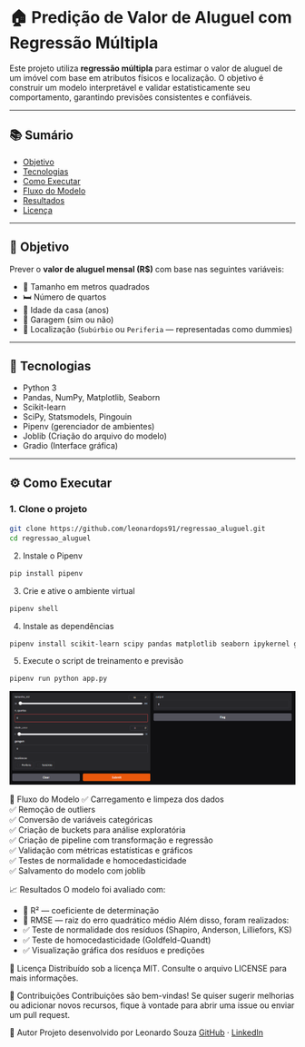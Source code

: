 # 🏠 Predição de Valor de Aluguel com Regressão Múltipla

Este projeto utiliza **regressão múltipla** para estimar o valor de aluguel de um imóvel com base em atributos físicos e localização. O objetivo é construir um modelo interpretável e validar estatisticamente seu comportamento, garantindo previsões consistentes e confiáveis.

---

## 📚 Sumário

- [Objetivo](#objetivo)
- [Tecnologias](#tecnologias)
- [Como Executar](#como-executar)
- [Fluxo do Modelo](#fluxo-do-modelo)
- [Resultados](#resultados)
- [Licença](#licença)

---

## 🎯 Objetivo

Prever o **valor de aluguel mensal (R$)** com base nas seguintes variáveis:

- 📐 Tamanho em metros quadrados
- 🛏️ Número de quartos
- 🧱 Idade da casa (anos)
- 🚗 Garagem (sim ou não)
- 📍 Localização (`Subúrbio` ou `Periferia` — representadas como dummies)

---

## 🧰 Tecnologias

- Python 3
- Pandas, NumPy, Matplotlib, Seaborn
- Scikit-learn
- SciPy, Statsmodels, Pingouin
- Pipenv (gerenciador de ambientes)
- Joblib (Criação do arquivo do modelo)
- Gradio (Interface gráfica)

---

## ⚙️ Como Executar

### 1. Clone o projeto

```bash
git clone https://github.com/leonardops91/regressao_aluguel.git
cd regressao_aluguel
```

2. Instale o Pipenv
```bash
pip install pipenv
```


3. Crie e ative o ambiente virtual
```bash
pipenv shell
```


4. Instale as dependências
```bash
pipenv install scikit-learn scipy pandas matplotlib seaborn ipykernel gradio pingouin
```

5. Execute o script de treinamento e previsão
```bash
pipenv run python app.py
```
![alt text](image.png)


🧪 Fluxo do Modelo
✅ Carregamento e limpeza dos dados  
✅ Remoção de outliers  
✅ Conversão de variáveis categóricas  
✅ Criação de buckets para análise exploratória  
✅ Criação de pipeline com transformação e regressão  
✅ Validação com métricas estatísticas e gráficos  
✅ Testes de normalidade e homocedasticidade  
✅ Salvamento do modelo com joblib  

📈 Resultados
O modelo foi avaliado com:
- 🔹 R² — coeficiente de determinação
- 🔹 RMSE — raiz do erro quadrático médio
Além disso, foram realizados:
- ✅ Teste de normalidade dos resíduos (Shapiro, Anderson, Lilliefors, KS)
- ✅ Teste de homocedasticidade (Goldfeld-Quandt)
- ✅ Visualização gráfica dos resíduos e predições

📄 Licença
Distribuído sob a licença MIT. Consulte o arquivo LICENSE para mais informações.

🤝 Contribuições
Contribuições são bem-vindas! Se quiser sugerir melhorias ou adicionar novos recursos, fique à vontade para abrir uma issue ou enviar um pull request.

🧠 Autor
Projeto desenvolvido por Leonardo Souza
[GitHub](https://github.com/leonardops91) · [LinkedIn](https://www.linkedin.com/in/leonardosouza-dev/)

